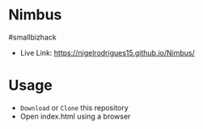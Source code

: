 # Nimbus
#smallbizhack
* Live Link: https://nigelrodrigues15.github.io/Nimbus/

# Usage
* `Download` or `Clone` this repository
* Open index.html using a browser

